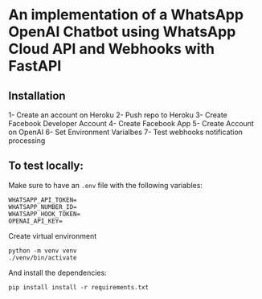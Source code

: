 # An implementation of a WhatsApp OpenAI Chatbot using WhatsApp Cloud API and Webhooks with FastAPI 

## Installation

1- Create an account on Heroku
2- Push repo to Heroku
3- Create Facebook Developer Account 
4- Create Facebook App
5- Create Account on OpenAI
6- Set Environment Varialbes 
7- Test webhooks notification processing

## To test locally:

Make sure to have an `.env` file with the following variables:

```shell
WHATSAPP_API_TOKEN=
WHATSAPP_NUMBER_ID=
WHATSAPP_HOOK_TOKEN=
OPENAI_API_KEY=
```

Create virtual environment

```shell
python -m venv venv
./venv/bin/activate
```

And install the dependencies:

```shell
pip install install -r requirements.txt
``` 
